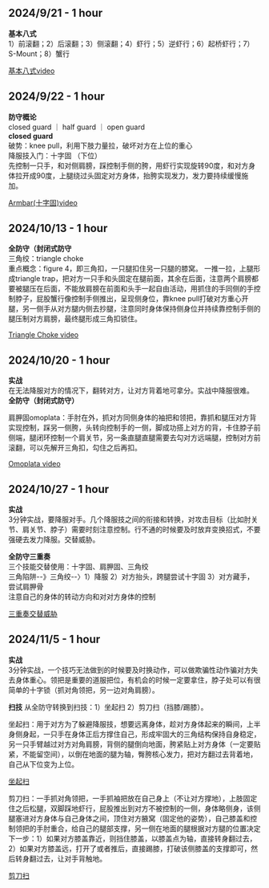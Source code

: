 ## 2024/9/21 - 1 hour  
**基本八式**  
1）前滚翻；2）后滚翻；3）侧滚翻；4）虾行；5）逆虾行；6）起桥虾行；7）S-Mount；8）蟹行  
  
[基本八式video](https://www.bilibili.com/video/BV1Mk4y1p7h5/?vd_source=93891b72d03f240d275d6323d98b24ae
)  

## 2024/9/22 - 1 hour  
**防守概论**  
closed guard ｜ half guard ｜ open guard  
**closed guard**  
破势：knee pull，利用下肢力量拉，破坏对方在上位的重心  
降服技入门：十字固 （下位）  
先控制一只手，和对侧肩膀，踩控制手侧的胯，用虾行实现旋转90度，和对方身体拉开成90度，上腿绕过头固定对方身体，抬胯实现发力，发力要持续缓慢施加。  

[Armbar(十字固)video](https://www.bilibili.com/video/BV1cosTeLES3/?spm_id_from=333.999.0.0&vd_source=93891b72d03f240d275d6323d98b24ae)  
  
## 2024/10/13 - 1 hour  
**全防守（封闭式防守**  
三角绞：triangle choke  
重点概念：figure 4，即三角扣，一只腿扣住另一只腿的膝窝。 一推一拉，上腿形成triangle trap，把对方一只手和头固定在腿前面，其余在后面，注意两个肩膀都要被腿压在后面，不能放肩膀在前面和头手一起自由活动，用抓住的手同侧的手控制脖子，屁股蟹行像控制手侧推出，呈现侧身位，靠knee pull打破对方重心开腿，另一侧手从对方腿内侧去抄腿，注意同时身体保持侧身位并持续靠控制手侧的腿压制对方肩膀，最终腿形成三角扣锁住。  
  
[Triangle Choke video](https://www.bilibili.com/video/BV1qKHWekEiY/?spm_id_from=333.999.0.0&vd_source=93891b72d03f240d275d6323d98b24ae)  
  
## 2024/10/20 - 1 hour  
**实战**  
在无法降服对方的情况下，翻转对方，让对方背着地可拿分。实战中降服很难。  
**全防守（封闭式防守）**  

肩胛固omoplata：手肘在外，抓对方同侧身体的袖把和领把，靠抓和腿压对方背实现控制，踩另一侧胯，头转向控制手的一侧，脚成功搭上对方的背，卡住脖子前侧端，腿闭环控制一个肩关节，另一条直腿直腿需要去勾对方远端腿，控制对方前滚翻，可以先解开三角扣，勾住之后再扣。  
  
[Omoplata video](https://www.bilibili.com/video/BV1Qi4JePEQQ/?spm_id_from=333.999.0.0&vd_source=93891b72d03f240d275d6323d98b24ae)    

## 2024/10/27 - 1 hour 
**实战**   
3分钟实战，要降服对手。几个降服技之间的衔接和转换，对攻击目标（比如肘关节、肩关节、脖子）需要时刻注意控制。行不通的时候要及时放弃变换招式，不要强硬去发力降服。交替威胁。
   
**全防守三重奏**    
三个技能交替使用：十字固、肩胛固、三角绞    
三角陷阱--》三角绞--〉1）降服 2）对方抬头，跨腿尝试十字固 3）对方藏手，尝试肩胛骨    
注意自己的身体的转动方向和对对方身体的控制  
  
[三重奏交替威胁](https://www.bilibili.com/video/BV1K1t5e2EWd/?spm_id_from=333.999.0.0)  

## 2024/11/5 - 1 hour  
**实战**  
3分钟实战，一个技巧无法做到的时候要及时换动作，可以做欺骗性动作骗对方失去身体重心。领把是重要的道服把位，有机会的时候一定要拿住，脖子处可以有很简单的十字锁（抓对角领把，另一边对角肩膀）。  
  
**扫技**
从全防守转换到扫技：1）坐起扫 2）剪刀扫（挡膝/踢膝）。
  
坐起扫：用于对方为了躲避降服技，想要远离身体，趁对方身体起来的瞬间，上半身侧身起，一只手在身体正后方撑住自己，形成牢固大的三角结构保持自身稳定，另一只手臂越过对方对角肩膀，背侧的腿倒向地面，胯紧贴上对方身体（一定要贴紧，不能留空间），以倒在地面的腿为轴，臀胯核心发力，把对方翻过去背着地，自己从下位变为上位。  
  
[坐起扫](https://www.bilibili.com/video/BV1Lbsze9EP7?spm_id_from=333.788.videopod.sections&vd_source=93891b72d03f240d275d6323d98b24ae)  

剪刀扫：一手抓对角领把，一手抓袖把放在自己身上（不让对方撑地），上肢固定住之后松腿，双脚踩地虾行，屁股推出到对方不被控制的一侧，身体略侧身，该侧腿塞进对方身体与自己身体之间，顶住对方腋窝（固定他的姿势），自己膝盖和控制领把的手肘重合，给自己的腿部支撑，另一侧在地面的腿根据对方腿的位置决定下一步：1）如果对方膝盖靠近，则挡住膝盖，以膝盖点为轴，直接转身翻过去，2）如果对方膝盖远，打开了或者推后，直接踢膝，打破该侧膝盖的支撑即可，然后转身翻过去，让对手背触地。  

[剪刀扫](https://www.bilibili.com/video/BV1J52EYuEGY?spm_id_from=333.788.videopod.sections&vd_source=93891b72d03f240d275d6323d98b24ae)  



